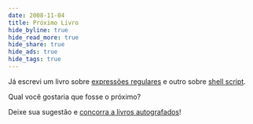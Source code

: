 ```yaml
---
date: 2008-11-04
title: Próximo Livro
hide_byline: true
hide_read_more: true
hide_share: true
hide_ads: true
hide_tags: true
---
```


Já escrevi um livro sobre [expressões regulares](http://www.piazinho.com.br) e outro sobre [shell script](http://www.shellscript.com.br).

Qual você gostaria que fosse o próximo?

Deixe sua sugestão e [concorra a livros autografados](http://aurelio.net/blog/2008/11/04/ajude-a-escolher-o-proximo-livro/)!
